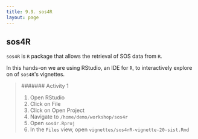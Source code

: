 ```yaml
---
title: 9.9. sos4R
layout: page
---
```


## sos4R

`sos4R` is `R` package that allows the retrieval of SOS data from `R`.

In this hands-on we are using RStudio, an IDE for `R`, to interactively explore on of `sos4R`'s vignettes.

> ####### Activity 1
>
> 1. Open RStudio
> 1. Click on File
> 1. Click on Open Project
> 1. Navigate to `/home/demo/workshop/sos4r`
> 1. Open `sos4r.Rproj`
> 1. In the `Files` view, open `vignettes/sos4rR-vignette-20-sist.Rmd`
